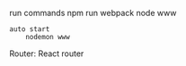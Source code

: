 run commands
    npm run webpack
    node www

    auto start
        nodemon www

Router:
    React router
